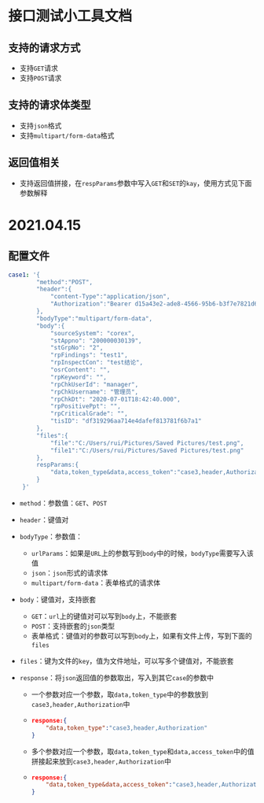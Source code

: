 # 接口测试小工具文档




## 支持的请求方式

- 支持`GET`请求
- 支持`POST`请求

## 支持的请求体类型

- 支持`json`格式
- 支持`multipart/form-data`格式

## 返回值相关

- 支持返回值拼接，在`respParams`参数中写入`GET`和`SET`的`kay`，使用方式见下面参数解释

# 2021.04.15

## 配置文件

```yaml
case1: '{
        "method":"POST",
        "header":{
            "content-Type":"application/json",
            "Authorization":"Bearer d15a43e2-ade8-4566-95b6-b3f7e7821d63"
        },
        "bodyType":"multipart/form-data",
        "body":{
            "sourceSystem": "corex",
            "stAppno": "200000030139",
            "stGrpNo": "2",
            "rpFindings": "test1",
            "rpInspectCon": "test结论",
            "osrContent": "",
            "rpKeyword": "",
            "rpChkUserId": "manager",
            "rpChkUsername": "管理员",
            "rpChkDt": "2020-07-01T18:42:40.000",
            "rpPositivePpt": "",
            "rpCriticalGrade": "",
            "tisID": "df319296aa714e4dafef813781f6b7a1"
        },
        "files":{
            "file":"C:/Users/rui/Pictures/Saved Pictures/test.png",
            "file1":"C:/Users/rui/Pictures/Saved Pictures/test.png"
        },
        respParams:{
            "data,token_type&data,access_token":"case3,header,Authorization"
        }
    }'
```

- `method`：参数值：`GET`、`POST`

- `header`：键值对

- `bodyType`：参数值：

  - `urlParams`：如果是`URL`上的参数写到`body`中的时候，`bodyType`需要写入该值
  - `json`：`json`形式的请求体
  - `multipart/form-data`：表单格式的请求体

- `body`：键值对，支持嵌套

  - `GET`：`url`上的键值对可以写到`body`上，不能嵌套
  - `POST`：支持嵌套的`json`类型
  - 表单格式：键值对的参数可以写到`body`上，如果有文件上传，写到下面的`files`

- `files`：键为文件的`key`，值为文件地址，可以写多个键值对，不能嵌套

- `response`：将`json`返回值的参数取出，写入到其它`case`的参数中

  - 一个参数对应一个参数，取`data,token_type`中的参数放到`case3,header,Authorization`中

  - ```json
    response:{
    	"data,token_type":"case3,header,Authorization"
    }
    ```

  - 多个参数对应一个参数，取`data,token_type`和`data,access_token`中的值拼接起来放到`case3,header,Authorization`中

  - ```json
    response:{
    	"data,token_type&data,access_token":"case3,header,Authorization"
    }
    ```

